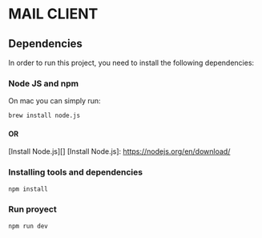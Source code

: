# MAIL CLIENT

## Dependencies

In order to run this project, you need to install the following dependencies:


### Node JS and npm

On mac you can simply run:

```bash
brew install node.js
```
#### OR
[Install Node.js][]
[Install Node.js]: https://nodejs.org/en/download/
### Installing tools and dependencies


```bash
npm install
```


### Run proyect

```bash
npm run dev
```